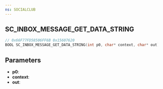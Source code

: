 ```yaml
---
ns: SOCIALCLUB
---
```

## SC_INBOX_MESSAGE_GET_DATA_STRING

```c
// 0x66F77FD58506FF6B 0x15607620
BOOL SC_INBOX_MESSAGE_GET_DATA_STRING(int p0, char* context, char* out);
```

## Parameters
* **p0**:
* **context**:
* **out**:
